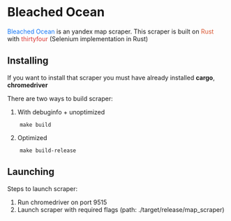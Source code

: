 # Bleached Ocean
<font style='color: rgb(20, 118, 247);'>Bleached Ocean</font> is an yandex map scraper. This scraper is built on <font style='color: rgb(217, 88, 52);'>Rust</font> with <font style='color: rgb(217, 55, 52);'>thirtyfour</font> (Selenium implementation in Rust)

## Installing
If you want to install that scraper you must have already installed **cargo**, **chromedriver**

There are two ways to build scraper:
1. With debuginfo + unoptimized
```shell
    make build
```

2. Optimized
```shell
    make build-release
```

## Launching
Steps to launch scraper:
1. Run chromedriver on port 9515
2. Launch scraper with required flags (path: ./target/release/map_scraper)